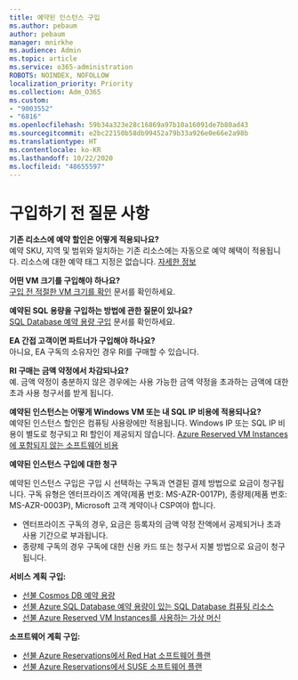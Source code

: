 ```yaml
---
title: 예약된 인스턴스 구입
ms.author: pebaum
author: pebaum
manager: mnirkhe
ms.audience: Admin
ms.topic: article
ms.service: o365-administration
ROBOTS: NOINDEX, NOFOLLOW
localization_priority: Priority
ms.collection: Adm_O365
ms.custom:
- "9003552"
- "6816"
ms.openlocfilehash: 59b34a323e28c16869a97b10a16091de7b80ad43
ms.sourcegitcommit: e2bc22150b58db99452a79b33a926e0e66e2a98b
ms.translationtype: HT
ms.contentlocale: ko-KR
ms.lasthandoff: 10/22/2020
ms.locfileid: "48655597"
---
```

# <a name="questions-before-purchase"></a>구입하기 전 질문 사항

**기존 리소스에 예약 할인은 어떻게 적용되나요?**  
예약 SKU, 지역 및 범위와 일치하는 기존 리소스에는 자동으로 예약 혜택이 적용됩니다. 리소스에 대한 예약 태그 지정은 없습니다. [자세한 정보](https://docs.microsoft.com/azure/cost-management-billing/reservations/save-compute-costs-reservations?WT.mc_id=Portal-Microsoft_Azure_Support#how-reservation-discount-is-applied) 

**어떤 VM 크기를 구입해야 하나요?**  
[구입 전 적절한 VM 크기를 확인](https://docs.microsoft.com/azure/virtual-machines/windows/prepay-reserved-vm-instances?toc=/azure/billing/TOC.json&WT.mc_id=Portal-Microsoft_Azure_Support#determine-the-right-vm-size-before-you-buy) 문서를 확인하세요.

**예약된 SQL 용량을 구입하는 방법에 관한 질문이 있나요?**  
[SQL Database 예약 용량 구입](https://docs.microsoft.com/azure/sql-database/sql-database-reserved-capacity?toc=/azure/billing/TOC.json&WT.mc_id=Portal-Microsoft_Azure_Support#buy-sql-database-reserved-capacity) 문서를 확인하세요.

**EA 간접 고객이면 파트너가 구입해야 하나요?**  
아니요, EA 구독의 소유자인 경우 RI를 구매할 수 있습니다.

**RI 구매는 금액 약정에서 차감되나요?**  
예. 금액 약정이 충분하지 않은 경우에는 사용 가능한 금액 약정을 초과하는 금액에 대한 초과 사용 청구서를 받게 됩니다.

**예약된 인스턴스는 어떻게 Windows VM 또는 내 SQL IP 비용에 적용되나요?**  
예약된 인스턴스 할인은 컴퓨팅 사용량에만 적용됩니다. Windows IP 또는 SQL IP 비용이 별도로 청구되고 RI 할인이 제공되지 않습니다. [Azure Reserved VM Instances에 포함되지 않는 소프트웨어 비용](https://docs.microsoft.com/azure/billing/billing-reserved-instance-windows-software-costs?WT.mc_id=Portal-Microsoft_Azure_Support)  
      
**예약된 인스턴스 구입에 대한 청구**  
      
예약된 인스턴스 구입은 구입 시 선택하는 구독과 연결된 결제 방법으로 요금이 청구됩니다. 구독 유형은 엔터프라이즈 계약(제품 번호: MS-AZR-0017P), 종량제(제품 번호: MS-AZR-0003P), Microsoft 고객 계약이나 CSP여야 합니다.

-   엔터프라이즈 구독의 경우, 요금은 등록자의 금액 약정 잔액에서 공제되거나 초과 사용 기간으로 부과됩니다.
-   종량제 구독의 경우 구독에 대한 신용 카드 또는 청구서 지불 방법으로 요금이 청구됩니다.

**서비스 계획 구입:**

-   [선불 Cosmos DB 예약 용량](https://docs.microsoft.com/azure/cosmos-db/cosmos-db-reserved-capacity?WT.mc_id=Portal-Microsoft_Azure_Support)
-   [선불 Azure SQL Database 예약 용량이 있는 SQL Database 컴퓨팅 리소스](https://docs.microsoft.com/azure/sql-database/sql-database-reserved-capacity?WT.mc_id=Portal-Microsoft_Azure_Support)
-   [선불 Azure Reserved VM Instances를 사용하는 가상 머신](https://docs.microsoft.com/azure/virtual-machines/windows/prepay-reserved-vm-instances?WT.mc_id=Portal-Microsoft_Azure_Support)

**소프트웨어 계획 구입:**

-   [선불 Azure Reservations에서 Red Hat 소프트웨어 플랜](https://docs.microsoft.com/azure/virtual-machines/linux/prepay-rhel-software-charges?WT.mc_id=Portal-Microsoft_Azure_Support)
-   [선불 Azure Reservations에서 SUSE 소프트웨어 플랜](https://docs.microsoft.com/azure/virtual-machines/linux/prepay-suse-software-charges?WT.mc_id=Portal-Microsoft_Azure_Support)